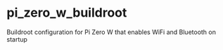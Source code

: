 # pi_zero_w_buildroot
Buildroot configuration for Pi Zero W that enables WiFi and Bluetooth on startup
